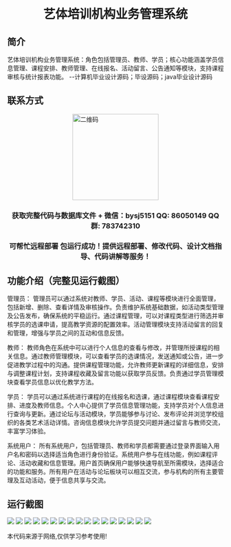 <p><h1 align="center">艺体培训机构业务管理系统</h1></p>

## 简介
艺体培训机构业务管理系统：角色包括管理员、教师、学员；核心功能涵盖学员信息管理、课程安排、教师管理、在线报名、活动留言、公告通知等模块，支持课程审核与统计报表功能。    --计算机毕业设计源码；毕设源码；java毕业设计源码


## 联系方式
<img src="https://bs-1329754181.cos.ap-shanghai.myqcloud.com/wx.jpg" alt="二维码" style="display: block; margin: 0 auto;" width="200px">
<p><h3 align="center">获取完整代码与数据库文件 + 微信：bysj5151 QQ: 86050149 QQ群: 783742310</h3></p>
<p><h3 align="center">可帮忙远程部署 包运行成功！提供远程部署、修改代码、设计文档指导、代码讲解等服务！</h3></p>

## 功能介绍（完整见运行截图）
管理员： 管理员可以通过系统对教师、学员、活动、课程等模块进行全面管理，包括新增、删除、查看详情及审核操作。负责维护系统基础数据，如活动类型管理及公告发布，确保系统的平稳运行。通过课程管理，可以对课程类型进行筛选并审核学员的选课申请，提高教学资源的配置效率。活动管理模块支持活动留言的回复和管理，增强与学员之间的互动和信息反馈。

教师： 教师角色在系统中可以进行个人信息的查看与修改，并管理所授课程的相关信息。通过教师管理模块，可以查看学员的选课情况，发送通知或公告，进一步促进教学过程中的沟通。提供课程管理功能，允许教师更新课程的详细信息，安排与调整课程计划，支持课程收藏及留言功能以获取学员反馈。负责通过学员管理模块查看学员信息以优化教学方法。

学员： 学员可以通过系统进行课程的在线报名和选课，通过课程模块查看课程安排、进度及教师信息。个人中心提供了学员信息管理功能，支持学员对个人信息进行查询与更新。通过论坛与活动模块，学员能够参与讨论、发布评论并浏览学校组织的各类艺术活动详情。咨询信息模块允许学员提交问题并通过留言与教师交流，丰富学习体验。

系统用户： 所有系统用户，包括管理员、教师和学员都需要通过登录界面输入用户名和密码以选择适当角色进行身份验证。系统用户参与在线功能，例如课程评论、活动收藏和信息管理。用户首页确保用户能够快速导航至所需模块，选择适合的功能和服务。所有用户在活动与论坛板块可以相互交流，参与机构的所有主要管理及互动活动，便于信息共享与交流。


## 运行截图
![](https://bs-1329754181.cos.ap-shanghai.myqcloud.com/spring/YiTiTrainingInstitutionBusinessManagementSystem/img/001.jpg)
![](https://bs-1329754181.cos.ap-shanghai.myqcloud.com/spring/YiTiTrainingInstitutionBusinessManagementSystem/img/002.jpg)
![](https://bs-1329754181.cos.ap-shanghai.myqcloud.com/spring/YiTiTrainingInstitutionBusinessManagementSystem/img/003.jpg)
![](https://bs-1329754181.cos.ap-shanghai.myqcloud.com/spring/YiTiTrainingInstitutionBusinessManagementSystem/img/004.jpg)
![](https://bs-1329754181.cos.ap-shanghai.myqcloud.com/spring/YiTiTrainingInstitutionBusinessManagementSystem/img/005.jpg)
![](https://bs-1329754181.cos.ap-shanghai.myqcloud.com/spring/YiTiTrainingInstitutionBusinessManagementSystem/img/006.jpg)
![](https://bs-1329754181.cos.ap-shanghai.myqcloud.com/spring/YiTiTrainingInstitutionBusinessManagementSystem/img/007.jpg)
![](https://bs-1329754181.cos.ap-shanghai.myqcloud.com/spring/YiTiTrainingInstitutionBusinessManagementSystem/img/008.jpg)
![](https://bs-1329754181.cos.ap-shanghai.myqcloud.com/spring/YiTiTrainingInstitutionBusinessManagementSystem/img/009.jpg)
![](https://bs-1329754181.cos.ap-shanghai.myqcloud.com/spring/YiTiTrainingInstitutionBusinessManagementSystem/img/010.jpg)
![](https://bs-1329754181.cos.ap-shanghai.myqcloud.com/spring/YiTiTrainingInstitutionBusinessManagementSystem/img/011.jpg)
![](https://bs-1329754181.cos.ap-shanghai.myqcloud.com/spring/YiTiTrainingInstitutionBusinessManagementSystem/img/012.jpg)
![](https://bs-1329754181.cos.ap-shanghai.myqcloud.com/spring/YiTiTrainingInstitutionBusinessManagementSystem/img/013.jpg)
![](https://bs-1329754181.cos.ap-shanghai.myqcloud.com/spring/YiTiTrainingInstitutionBusinessManagementSystem/img/014.jpg)
![](https://bs-1329754181.cos.ap-shanghai.myqcloud.com/spring/YiTiTrainingInstitutionBusinessManagementSystem/img/015.jpg)
![](https://bs-1329754181.cos.ap-shanghai.myqcloud.com/spring/YiTiTrainingInstitutionBusinessManagementSystem/img/016.jpg)
![](https://bs-1329754181.cos.ap-shanghai.myqcloud.com/spring/YiTiTrainingInstitutionBusinessManagementSystem/img/017.jpg)

<p>本代码来源于网络,仅供学习参考使用!</p>

